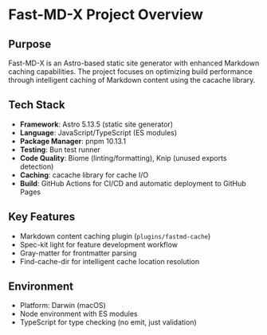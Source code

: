 # Fast-MD-X Project Overview

## Purpose
Fast-MD-X is an Astro-based static site generator with enhanced Markdown caching capabilities. The project focuses on optimizing build performance through intelligent caching of Markdown content using the cacache library.

## Tech Stack
- **Framework**: Astro 5.13.5 (static site generator)
- **Language**: JavaScript/TypeScript (ES modules)
- **Package Manager**: pnpm 10.13.1
- **Testing**: Bun test runner
- **Code Quality**: Biome (linting/formatting), Knip (unused exports detection)
- **Caching**: cacache library for cache I/O
- **Build**: GitHub Actions for CI/CD and automatic deployment to GitHub Pages

## Key Features
- Markdown content caching plugin (`plugins/fastmd-cache`)
- Spec-kit light for feature development workflow
- Gray-matter for frontmatter parsing
- Find-cache-dir for intelligent cache location resolution

## Environment
- Platform: Darwin (macOS)
- Node environment with ES modules
- TypeScript for type checking (no emit, just validation)